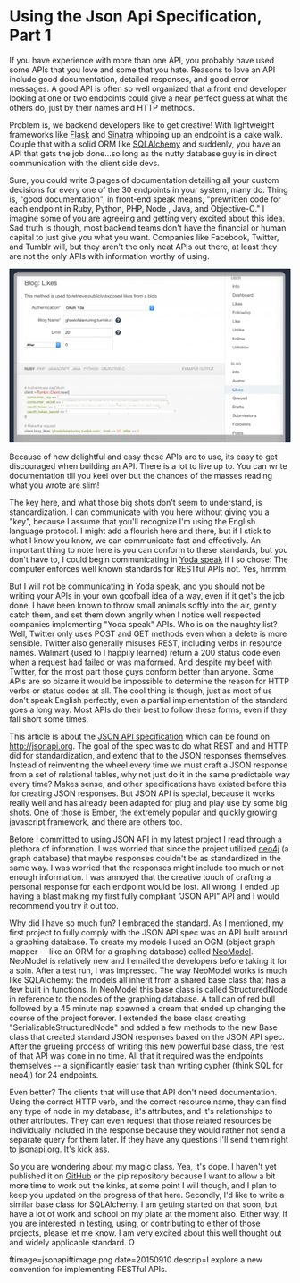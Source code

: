 # Using the Json Api Specification, Part 1


If you have experience with more than one API,  you probably have used some APIs that you love and some that you hate.  Reasons to love an API include good documentation, detailed responses, and good error messages.  A good API is often so well organized that a front end developer looking at one or two endpoints could give a near perfect guess at what the others do, just by their names and HTTP methods.

Problem is, we backend developers like to get creative! With lightweight frameworks like [Flask](http://flask.poco.org) and [Sinatra](http://sinatrarb.com) whipping up an endpoint is a cake walk.  Couple that with a solid ORM like [SQLAlchemy](http://sqlalchemy.org) and suddenly, you have an API that gets the job done...so long as the nutty database guy is in direct communication with the client side devs.

Sure, you could write 3 pages of documentation detailing all your custom decisions for every one of the 30 endpoints in your system, many do.  Thing is, "good documentation", in front-end speak means, "prewritten code for each endpoint in Ruby, Python, PHP, Node , Java, and Objective-C."  I imagine some of you are agreeing and getting very excited about this idea.  Sad truth is though, most backend teams don't have the financial or human capital to just give you what you want.  Companies like Facebook, Twitter, and Tumblr will, but they aren't the only neat APIs out there, at least they are not the only APIs with information worthy of using.


![Tumblr Dev Console](images/tumblr-dev-console.png)


Because of how delightful and easy these APIs are to use, its easy to get discouraged when building an API.  There is a lot to live up to. You can write documentation till you keel over but the chances of the masses reading what you wrote are slim!

The key here, and what those big shots don't seem to understand, is standardization.  I can communicate with you here without giving you a "key", because I assume that you'll recognize I'm using the English language protocol.  I might add a flourish here and there, but if I stick to what I know you know, we can communicate fast and effectively.  An important thing to note here is you can conform to these standards, but you don't have to, I could begin communicating in [Yoda speak](http://yodaspeak.co.uk) if I so chose: The computer enforces well known standards for RESTful APIs not.  Yes, hmmm.

But I will not be communicating in Yoda speak, and you should not be writing your APIs in your own goofball idea of a way, even if it get's the job done.  I have been known to throw small animals softly into the air, gently catch them, and set them down angrily when I notice well respected companies implementing "Yoda speak" APIs.  Who is on the naughty list?  Well, Twitter only uses POST and GET methods even when a delete is more sensible.  Twitter also generally misuses REST, including verbs in resource names.  Walmart (used to I happily learned) return a 200 status code even when a request had failed or was malformed. And despite my beef with Twitter, for the most part those guys conform better than anyone.  Some APIs are so bizarre it would be impossible to determine the reason for HTTP verbs or status codes at all.  The cool thing is though, just as most of us don't speak English perfectly, even a partial implementation of the standard goes a long way.  Most APIs do their best to follow these forms, even if they fall short some times.

This article is about the [JSON API specification](http://jsonapi.org) which can be found on http://jsonapi.org.  The goal of the spec was to do what REST and and HTTP did for standardization, and extend that to the JSON responses themselves.  Instead of reinventing the wheel every time we must craft a JSON response from a set of relational tables, why not just do it in the same predictable way every time?  Makes sense, and other specifications have existed before this for creating JSON responses.  But JSON API is special, because it works really well and has already been adapted for plug and play use by some big shots.  One of those is Ember, the extremely popular and quickly growing javascript framework, and there are others too.

Before I committed to using JSON API in my latest project I read through a plethora of information.  I was worried that since the project utilized [neo4j](http://neo4j.com) (a graph database) that maybe responses couldn't be as standardized in the same way.  I was worried that the responses might include too much or not enough information.  I was annoyed that the creative touch of crafting a personal response for each endpoint would be lost.  All wrong.  I ended up having a blast making my first fully compliant "JSON API" API and I would recommend you try it out too.

Why did I have so much fun?  I embraced the standard.  As I mentioned, my first project to fully comply with the JSON API spec was an API built around a graphing database.  To create my models I used an OGM (object graph mapper -- like an ORM for a graphing database) called [NeoModel](http://github.com/robinedwards/neomodel).  NeoModel is relatively new and I emailed the developers before taking it for a spin.  After a test run, I was impressed.  The way NeoModel works is much like SQLAlchemy: the models all inherit from a shared base class that has a few built in functions.  In NeoModel this base class is called StructuredNode in reference to the nodes of the graphing database.  A tall can of red bull followed by a 45 minute nap spawned a dream that ended up changing the course of the project forever.  I extended the base class creating "SerializableStructuredNode" and added a few methods to the new Base class that created standard JSON responses based on the JSON API spec.  After the grueling process of writing this new powerful base class, the rest of that API was done in no time.  All that it required was the endpoints themselves -- a significantly easier task than writing cypher (think SQL for neo4j) for 24 endpoints.

Even better?  The clients that will use that API don't need documentation.  Using the correct HTTP verb, and the correct resource name, they can find any type of node in my database, it's attributes, and it's relationships to other attributes.  They can even request that those related resources be individually included in the response because they would rather not send a separate query for them later.  If they have any questions I'll send them right to jsonapi.org. It's kick ass.

So you are wondering about my magic class.  Yea, it's dope.  I haven't yet published it on [GitHub](http://github.com/buckmaxwell) or the pip repository because I want to allow a bit more time to work out the kinks, at some point I will though, and I plan to keep you updated on the progress of that here.  Secondly, I'd like to write a similar base class for SQLAlchemy.  I am getting started on that soon, but have a lot of work and school on my plate at the moment also.  Either way, if you are interested in testing, using, or contributing to either of those projects, please let me know.  I am very excited about this well thought out and widely applicable standard. Ω

ftimage=jsonapiftimage.png
date=20150910
descrip=I explore a new convention for implementing RESTful APIs.
